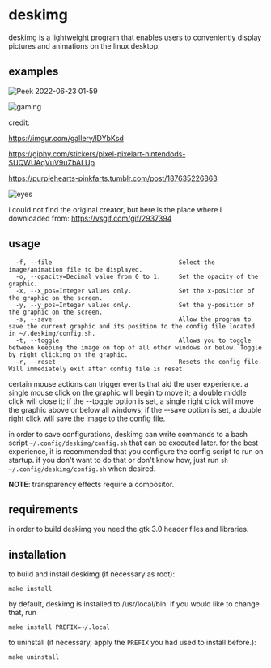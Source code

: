 # deskimg 
deskimg is a lightweight program that enables users to conveniently display pictures and animations on the linux desktop. 

## examples
![Peek 2022-06-23 01-59](https://user-images.githubusercontent.com/59339739/175344013-24051e08-4eed-4719-8a31-9d6431bfeef5.gif)

![gaming](https://user-images.githubusercontent.com/59339739/175719187-1cf33db7-e153-4e37-8d67-e96f054c0fe7.gif)

credit: 

https://imgur.com/gallery/lDYbKsd

https://giphy.com/stickers/pixel-pixelart-nintendods-SUQWUAqVuV9uZbALUp

https://purplehearts-pinkfarts.tumblr.com/post/187635226863

![eyes](https://user-images.githubusercontent.com/59339739/175721106-2c23265d-7852-488c-a7fc-14c24ab8a1d3.gif)

i could not find the original creator, but here is the place where i downloaded from: https://vsgif.com/gif/2937394

## usage
```
  -f, --file                                   Select the image/animation file to be displayed.
  -o, --opacity=Decimal value from 0 to 1.     Set the opacity of the graphic.
  -x, --x_pos=Integer values only.             Set the x-position of the graphic on the screen.
  -y, --y_pos=Integer values only.             Set the y-position of the graphic on the screen.
  -s, --save                                   Allow the program to save the current graphic and its position to the config file located in ~/.deskimg/config.sh.
  -t, --toggle                                 Allows you to toggle between keeping the image on top of all other windows or below. Toggle by right clicking on the graphic.
  -r, --reset                                  Resets the config file. Will immediately exit after config file is reset.
```

certain mouse actions can trigger events that aid the user experience. a single mouse click on the graphic will begin to move it; a double middle click will close it; if the --toggle option is set, a single right click will move the graphic above or below all windows; if the --save option is set, a double right click will save the image to the config file.

in order to save configurations, deskimg can write commands to a bash script `~/.config/deskimg/config.sh` that can be executed later. for the best experience, it is recommended that you configure the config script to run on startup. if you don't want to do that or don't know how, just run `sh ~/.config/deskimg/config.sh` when desired.

**NOTE**: transparency effects require a compositor. 

## requirements
in order to build deskimg you need the gtk 3.0 header files and libraries.

## installation
to build and install deskimg (if necessary as root):
```
make install
```

by default, deskimg is installed to /usr/local/bin. if you would like to change that, run
```
make install PREFIX=~/.local
```

to uninstall (if necessary, apply the `PREFIX` you had used to install before.):
```
make uninstall
```

